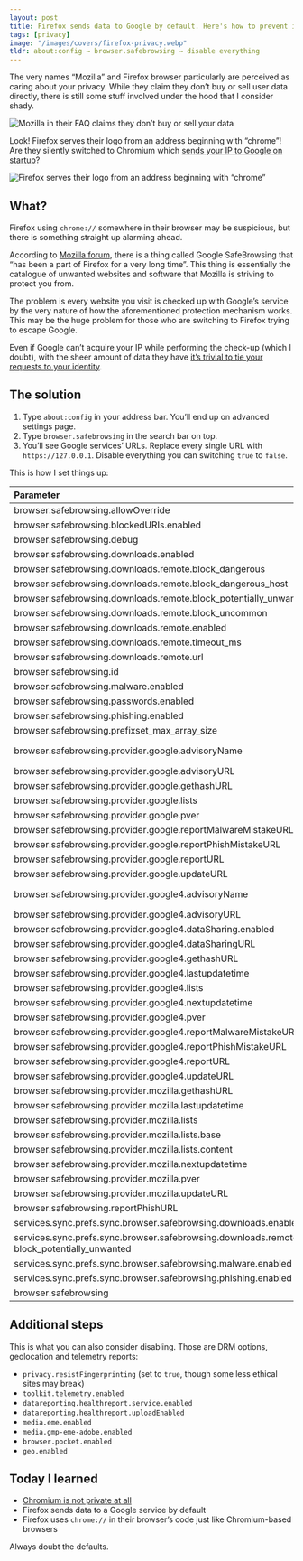 ```yaml
---
layout: post
title: Firefox sends data to Google by default. Here's how to prevent it
tags: [privacy]
image: "/images/covers/firefox-privacy.webp"
tldr: about:config → browser.safebrowsing → disable everything
---
```


The very names “Mozilla” and Firefox browser particularly are perceived as caring about your privacy. While they claim they don’t buy or sell user data directly, there is still some stuff involved under the hood that I consider shady.

![Mozilla in their FAQ claims they don’t buy or sell your data](/blog/images/content/mozilla-business-model-4.webp)

Look! Firefox serves their logo from an address beginning with “chrome”! Are they silently switched to Chromium which [sends your IP to Google on startup](https://www.reddit.com/r/privacy/comments/34tc2f/how_safe_is_chromium_privacy_wise/cqxzhh8?utm_source=share&utm_medium=web2x&context=3)?

![Firefox serves their logo from an address beginning with “chrome”](/blog/images/content/hpcvvjf9iizfyh21vifa.jpg)

## What?

Firefox using `chrome://` somewhere in their browser may be suspicious, but there is something straight up alarming ahead.

According to [Mozilla forum](https://support.mozilla.org/en-US/questions/922449), there is a thing called Google SafeBrowsing that “has been a part of Firefox for a very long time”. This thing is essentially the catalogue of unwanted websites and software that Mozilla is striving to protect you from.

The problem is every website you visit is checked up with Google’s service by the very nature of how the aforementioned protection mechanism works. This may be the huge problem for those who are switching to Firefox trying to escape Google.

Even if Google can’t acquire your IP while performing the check-up (which I doubt), with the sheer amount of data they have [it’s trivial to tie your requests to your identity](https://arstechnica.com/tech-policy/2009/09/your-secrets-live-online-in-databases-of-ruin/).

## The solution

1. Type `about:config` in your address bar. You’ll end up on advanced settings page.
2. Type `browser.safebrowsing` in the search bar on top.
3. You’ll see Google services’ URLs. Replace every single URL with `https://127.0.0.1`. Disable everything you can switching `true` to `false`.

This is how I set things up:

| Parameter                                                                                  | Value                |
| :----------------------------------------------------------------------------------------- | :------------------- |
| browser.safebrowsing.allowOverride                                                         | false                |
| browser.safebrowsing.blockedURIs.enabled                                                   | false                |
| browser.safebrowsing.debug                                                                 | false                |
| browser.safebrowsing.downloads.enabled                                                     | false                |
| browser.safebrowsing.downloads.remote.block_dangerous                                      | false                |
| browser.safebrowsing.downloads.remote.block_dangerous_host                                 | false                |
| browser.safebrowsing.downloads.remote.block_potentially_unwanted                           | false                |
| browser.safebrowsing.downloads.remote.block_uncommon                                       | false                |
| browser.safebrowsing.downloads.remote.enabled                                              | false                |
| browser.safebrowsing.downloads.remote.timeout_ms                                           | 15000                |
| browser.safebrowsing.downloads.remote.url                                                  | https://127.0.0.1    |
| browser.safebrowsing.id                                                                    | null                 |
| browser.safebrowsing.malware.enabled                                                       | false                |
| browser.safebrowsing.passwords.enabled                                                     | false                |
| browser.safebrowsing.phishing.enabled                                                      | false                |
| browser.safebrowsing.prefixset_max_array_size                                              | 524288               |
| browser.safebrowsing.provider.google.advisoryName                                          | Google Safe Browsing |
| browser.safebrowsing.provider.google.advisoryURL                                           | https://127.0.0.1    |
| browser.safebrowsing.provider.google.gethashURL                                            | https://127.0.0.1    |
| browser.safebrowsing.provider.google.lists                                                 | **(empty list)**     |
| browser.safebrowsing.provider.google.pver                                                  | 2.2                  |
| browser.safebrowsing.provider.google.reportMalwareMistakeURL                               | https://127.0.0.1    |
| browser.safebrowsing.provider.google.reportPhishMistakeURL                                 | https://127.0.0.1    |
| browser.safebrowsing.provider.google.reportURL                                             | https://127.0.0.1    |
| browser.safebrowsing.provider.google.updateURL                                             | https://127.0.0.1    |
| browser.safebrowsing.provider.google4.advisoryName                                         | Google Safe Browsing |
| browser.safebrowsing.provider.google4.advisoryURL                                          | https://127.0.0.1    |
| browser.safebrowsing.provider.google4.dataSharing.enabled                                  | false                |
| browser.safebrowsing.provider.google4.dataSharingURL                                       | https://127.0.0.1    |
| browser.safebrowsing.provider.google4.gethashURL                                           | https://127.0.0.1    |
| browser.safebrowsing.provider.google4.lastupdatetime                                       | 1603739550029        |
| browser.safebrowsing.provider.google4.lists                                                | **(empty list)**     |
| browser.safebrowsing.provider.google4.nextupdatetime                                       | 1603741356029        |
| browser.safebrowsing.provider.google4.pver                                                 | 4                    |
| browser.safebrowsing.provider.google4.reportMalwareMistakeURL                              | https://127.0.0.1    |
| browser.safebrowsing.provider.google4.reportPhishMistakeURL                                | https://127.0.0.1    |
| browser.safebrowsing.provider.google4.reportURL                                            | https://127.0.0.1    |
| browser.safebrowsing.provider.google4.updateURL                                            | https://127.0.0.1    |
| browser.safebrowsing.provider.mozilla.gethashURL                                           | https://127.0.0.1    |
| browser.safebrowsing.provider.mozilla.lastupdatetime                                       | 1603739273301        |
| browser.safebrowsing.provider.mozilla.lists                                                | **(empty list)**     |
| browser.safebrowsing.provider.mozilla.lists.base                                           | moz-std              |
| browser.safebrowsing.provider.mozilla.lists.content                                        | moz-full             |
| browser.safebrowsing.provider.mozilla.nextupdatetime                                       | 1603742873301        |
| browser.safebrowsing.provider.mozilla.pver                                                 | 2.2                  |
| browser.safebrowsing.provider.mozilla.updateURL                                            | https://127.0.0.1    |
| browser.safebrowsing.reportPhishURL                                                        | https://127.0.0.1    |
| services.sync.prefs.sync.browser.safebrowsing.downloads.enabled                            | false                |
| services.sync.prefs.sync.browser.safebrowsing.downloads.remote. block_potentially_unwanted | false                |
| services.sync.prefs.sync.browser.safebrowsing.malware.enabled                              | false                |
| services.sync.prefs.sync.browser.safebrowsing.phishing.enabled                             | false                |
| browser.safebrowsing                                                                       | false                |

## Additional steps

This is what you can also consider disabling. Those are DRM options, geolocation and telemetry reports:

-  `privacy.resistFingerprinting` (set to `true`, though some less ethical sites may break)
-  `toolkit.telemetry.enabled`
-  `datareporting.healthreport.service.enabled`
-  `datareporting.healthreport.uploadEnabled`
-  `media.eme.enabled`
-  `media.gmp-eme-adobe.enabled`
-  `browser.pocket.enabled`
-  `geo.enabled`

## Today I learned

-  [Chromium is not private at all](https://www.reddit.com/r/privacy/comments/34tc2f/how_safe_is_chromium_privacy_wise/cqxzhh8?utm_source=share&utm_medium=web2x&context=3)
-  Firefox sends data to a Google service by default
-  Firefox uses `chrome://` in their browser’s code just like Chromium-based browsers

Always doubt the defaults.
